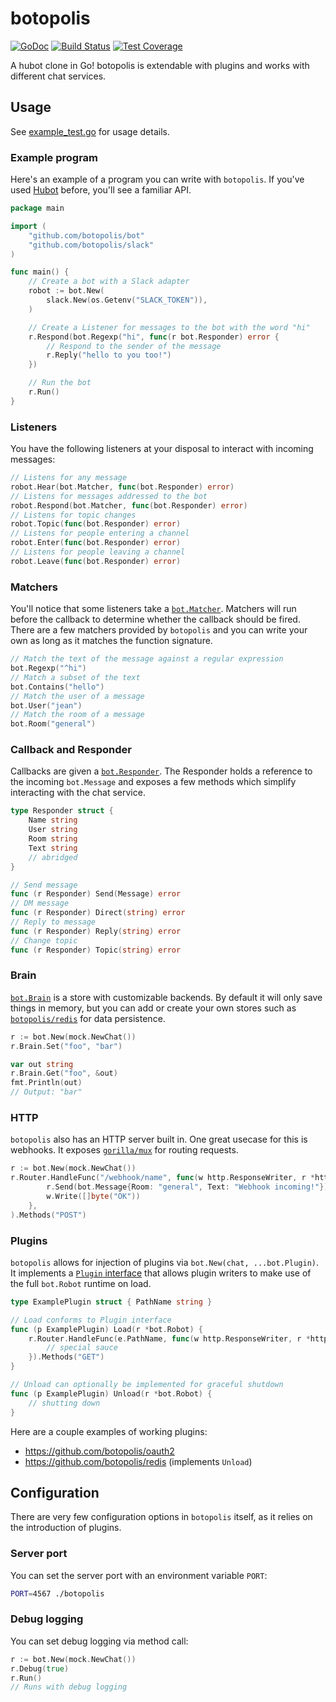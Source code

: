 # botopolis

[![GoDoc](https://godoc.org/github.com/botopolis/bot?status.svg)](https://godoc.org/github.com/botopolis/bot) [![Build Status](https://travis-ci.org/botopolis/bot.svg?branch=master)](https://travis-ci.org/botopolis/bot) [![Test Coverage](https://api.codeclimate.com/v1/badges/b7acc61121363e7405a3/test_coverage)](https://codeclimate.com/github/botopolis/bot/test_coverage)

A hubot clone in Go! botopolis is extendable with plugins and works with different
chat services.

## Usage

See [example_test.go](./example_test.go) for usage details.

### Example program

Here's an example of a program you can write with `botopolis`. If you've used
[Hubot](https://github.com/hubotio/hubot) before, you'll see a familiar API.

```go
package main

import (
	"github.com/botopolis/bot"
	"github.com/botopolis/slack"
)

func main() {
	// Create a bot with a Slack adapter
	robot := bot.New(
		slack.New(os.Getenv("SLACK_TOKEN")),
	)

	// Create a Listener for messages to the bot with the word "hi"
	r.Respond(bot.Regexp("hi", func(r bot.Responder) error {
		// Respond to the sender of the message
		r.Reply("hello to you too!")
	})

	// Run the bot
	r.Run()
}
```

### Listeners

You have the following listeners at your disposal to interact with incoming
messages:

```go
// Listens for any message
robot.Hear(bot.Matcher, func(bot.Responder) error)
// Listens for messages addressed to the bot
robot.Respond(bot.Matcher, func(bot.Responder) error)
// Listens for topic changes
robot.Topic(func(bot.Responder) error)
// Listens for people entering a channel
robot.Enter(func(bot.Responder) error)
// Listens for people leaving a channel
robot.Leave(func(bot.Responder) error)
```

### Matchers

You'll notice that some listeners take a
[`bot.Matcher`](https://godoc.org/github.com/botopolis/bot#Matcher). Matchers
will run before the callback to determine whether the callback should be fired.
There are a few matchers provided by `botopolis` and you can write your own as
long as it matches the function signature.

```go
// Match the text of the message against a regular expression
bot.Regexp("^hi")
// Match a subset of the text
bot.Contains("hello")
// Match the user of a message
bot.User("jean")
// Match the room of a message
bot.Room("general")
```

### Callback and Responder

Callbacks are given a
[`bot.Responder`](https://godoc.org/github.com/botopolis/bot#Responder<Paste>).
The Responder holds a reference to the incoming `bot.Message` and exposes a few
methods which simplify interacting with the chat service.

```go
type Responder struct {
	Name string
	User string
	Room string
	Text string
	// abridged
}

// Send message
func (r Responder) Send(Message) error
// DM message
func (r Responder) Direct(string) error
// Reply to message
func (r Responder) Reply(string) error
// Change topic
func (r Responder) Topic(string) error
```

### Brain

[`bot.Brain`](https://godoc.org/github.com/botopolis/bot#Brain) is a store with
customizable backends. By default it will only save things in memory, but you
can add or create your own stores such as
[`botopolis/redis`](https://github.com/botopolis/redis) for data persistence.

```go
r := bot.New(mock.NewChat())
r.Brain.Set("foo", "bar")

var out string
r.Brain.Get("foo", &out)
fmt.Println(out)
// Output: "bar"
```

### HTTP

`botopolis` also has an HTTP server built in. One great usecase for this is
webhooks. It exposes [`gorilla/mux`](https://github.com/gorilla/mux) for routing
requests.

```go
r := bot.New(mock.NewChat())
r.Router.HandleFunc("/webhook/name", func(w http.ResponseWriter, r *http.Request) {
		r.Send(bot.Message{Room: "general", Text: "Webhook incoming!"})
		w.Write([]byte("OK"))
	},
).Methods("POST")
```

### Plugins

`botopolis` allows for injection of plugins via `bot.New(chat, ...bot.Plugin)`.
It implements a [`Plugin` interface](https://godoc.org/github.com/botopolis/bot#Plugin)
that allows plugin writers to make use of the full `bot.Robot` runtime on load.

```go
type ExamplePlugin struct { PathName string }

// Load conforms to Plugin interface
func (p ExamplePlugin) Load(r *bot.Robot) {
	r.Router.HandleFunc(e.PathName, func(w http.ResponseWriter, r *http.Request) {
		// special sauce
	}).Methods("GET")
}

// Unload can optionally be implemented for graceful shutdown
func (p ExamplePlugin) Unload(r *bot.Robot) {
	// shutting down
}
```

Here are a couple examples of working plugins:

- https://github.com/botopolis/oauth2
- https://github.com/botopolis/redis (implements `Unload`)


## Configuration

There are very few configuration options in `botopolis` itself, as it relies on
the introduction of plugins.

### Server port

You can set the server port with an environment variable `PORT`:

```sh
PORT=4567 ./botopolis
```

### Debug logging

You can set debug logging via method call:

```go
r := bot.New(mock.NewChat())
r.Debug(true)
r.Run()
// Runs with debug logging
```
